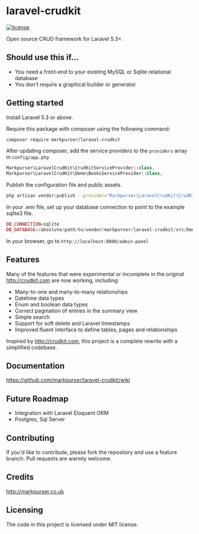 # laravel-crudkit
[![license](https://img.shields.io/github/license/mashape/apistatus.svg)](https://github.com/markpurser/laravel-crudkit/blob/master/LICENSE)

Open source CRUD framework for Laravel 5.3+.

## Should use this if...

* You need a front-end to your existing MySQL or Sqlite relational database
* You don't require a graphical builder or generator

## Getting started

Install Laravel 5.3 or above.

Require this package with composer using the following command:

```bash
composer require markpurser/laravel-crudkit
```

After updating composer, add the service providers to the `providers` array in `config/app.php`

```php
Markpurser\LaravelCrudKit\CrudKitServiceProvider::class,
Markpurser\LaravelCrudKit\Demo\BooksServiceProvider::class,
```

Publish the configuration file and public assets.

```bash
php artisan vendor:publish --provider="Markpurser\LaravelCrudKit\CrudKitServiceProvider"
```

In your .env file, set up your database connection to point to the example sqlite3 file.

```php
DB_CONNECTION=sqlite
DB_DATABASE=/absolute/path/to/vendor/markpurser/laravel-crudkit/src/Demo/books.sqlite3
```

In your browser, go to `http://localhost:8000/admin-panel`

## Features

Many of the features that were experimental or incomplete in the original http://crudkit.com are now working, including:

* Many-to-one and many-to-many relationships
* Datetime data types
* Enum and boolean data types
* Correct pagination of entries in the summary view
* Simple search
* Support for soft delete and Laravel timestamps
* Improved fluent interface to define tables, pages and relationships

Inspired by http://crudkit.com, this project is a complete rewrite with a simplified codebase.

## Documentation

https://github.com/markpurser/laravel-crudkit/wiki

## Future Roadmap

* Integration with Laravel Eloquent ORM
* Postgres, Sql Server

## Contributing

If you'd like to contribute, please fork the repository and use a feature branch. Pull requests are warmly welcome.

## Credits

http://markpurser.co.uk

## Licensing

The code in this project is licensed under MIT license.
